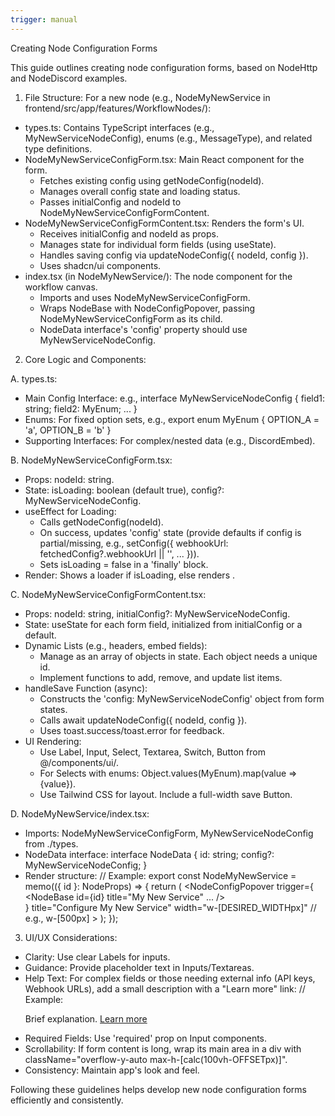 ```yaml
---
trigger: manual
---
```


Creating Node Configuration Forms

This guide outlines creating node configuration forms, based on NodeHttp and NodeDiscord examples.

1. File Structure:
For a new node (e.g., NodeMyNewService in frontend/src/app/features/WorkflowNodes/):
- types.ts: Contains TypeScript interfaces (e.g., MyNewServiceNodeConfig), enums (e.g., MessageType), and related type definitions.
- NodeMyNewServiceConfigForm.tsx: Main React component for the form.
    - Fetches existing config using getNodeConfig(nodeId).
    - Manages overall config state and loading status.
    - Passes initialConfig and nodeId to NodeMyNewServiceConfigFormContent.
- NodeMyNewServiceConfigFormContent.tsx: Renders the form's UI.
    - Receives initialConfig and nodeId as props.
    - Manages state for individual form fields (using useState).
    - Handles saving config via updateNodeConfig({ nodeId, config }).
    - Uses shadcn/ui components.
- index.tsx (in NodeMyNewService/): The node component for the workflow canvas.
    - Imports and uses NodeMyNewServiceConfigForm.
    - Wraps NodeBase with NodeConfigPopover, passing NodeMyNewServiceConfigForm as its child.
    - NodeData interface's 'config' property should use MyNewServiceNodeConfig.

2. Core Logic and Components:

A. types.ts:
- Main Config Interface: e.g., interface MyNewServiceNodeConfig { field1: string; field2: MyEnum; ... }
- Enums: For fixed option sets, e.g., export enum MyEnum { OPTION_A = 'a', OPTION_B = 'b' }
- Supporting Interfaces: For complex/nested data (e.g., DiscordEmbed).

B. NodeMyNewServiceConfigForm.tsx:
- Props: nodeId: string.
- State: isLoading: boolean (default true), config?: MyNewServiceNodeConfig.
- useEffect for Loading:
    - Calls getNodeConfig(nodeId).
    - On success, updates 'config' state (provide defaults if config is partial/missing, e.g., setConfig({ webhookUrl: fetchedConfig?.webhookUrl || '', ... })).
    - Sets isLoading = false in a 'finally' block.
- Render: Shows a loader if isLoading, else renders <NodeMyNewServiceConfigFormContent nodeId={nodeId} initialConfig={config} />.

C. NodeMyNewServiceConfigFormContent.tsx:
- Props: nodeId: string, initialConfig?: MyNewServiceNodeConfig.
- State: useState for each form field, initialized from initialConfig or a default.
- Dynamic Lists (e.g., headers, embed fields):
    - Manage as an array of objects in state. Each object needs a unique id.
    - Implement functions to add, remove, and update list items.
- handleSave Function (async):
    - Constructs the 'config: MyNewServiceNodeConfig' object from form states.
    - Calls await updateNodeConfig({ nodeId, config }).
    - Uses toast.success/toast.error for feedback.
- UI Rendering:
    - Use Label, Input, Select, Textarea, Switch, Button from @/components/ui/.
    - For Selects with enums: Object.values(MyEnum).map(value => <SelectItem key={value} value={value}>{value}</SelectItem>).
    - Use Tailwind CSS for layout. Include a full-width save Button.

D. NodeMyNewService/index.tsx:
- Imports: NodeMyNewServiceConfigForm, MyNewServiceNodeConfig from ./types.
- NodeData interface: interface NodeData { id: string; config?: MyNewServiceNodeConfig; }
- Render structure:
  // Example:
  export const NodeMyNewService = memo(({ id }: NodeProps) => {
    return (
      <NodeConfigPopover
        trigger={<div><NodeBase id={id} title="My New Service" ... /></div>}
        title="Configure My New Service"
        width="w-[DESIRED_WIDTHpx]" // e.g., w-[500px]
      >
        <NodeMyNewServiceConfigForm nodeId={id} />
      </NodeConfigPopover>
    );
  });

3. UI/UX Considerations:
- Clarity: Use clear Labels for inputs.
- Guidance: Provide placeholder text in Inputs/Textareas.
- Help Text: For complex fields or those needing external info (API keys, Webhook URLs), add a small description with a "Learn more" link:
  // Example:
  <p className="text-xs text-muted-foreground">
    Brief explanation. <a href="DOC_URL" target="_blank" rel="noopener noreferrer" className="text-blue-500 hover:underline">Learn more</a>
  </p>
- Required Fields: Use 'required' prop on Input components.
- Scrollability: If form content is long, wrap its main area in a div with className="overflow-y-auto max-h-[calc(100vh-OFFSETpx)]".
- Consistency: Maintain app's look and feel.

Following these guidelines helps develop new node configuration forms efficiently and consistently.